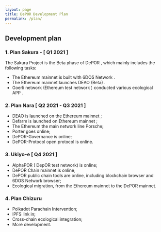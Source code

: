 ```yaml
---
layout: page
title: DePOR Development Plan
permalink: /plan/
---
```


## Development plan

### 1. Plan Sakura - [ Q1 2021 ]

The Sakura Project is the Beta phase of DePOR , which mainly includes the following tasks:
- The Ethereum mainnet is built with 6DOS Network .
- The Ethereum mainnet launches DEAO (Beta) .
- Goerli network (Ethereum test network ) conducted various ecological APP .

### 2. Plan Nara [ Q2 2021 - Q3 2021 ]
- DEAO is launched on the Ethereum mainnet ;
- Defarm is launched on Ethereum mainnet ;
- The Ethereum the main network line Porsche;
- Porter goes online;
- DePOR-Governance is online;
- DePOR-Protocol open protocol is online.

### 3. Ukiyo-e [ Q4 2021 ]
- AlphaPOR ( DepOR test network) is online;
- DePOR Chain mainnet is online;
- DePOR public chain tools are online, including blockchain browser and 6DOS Network browser;
- Ecological migration, from the Ethereum mainnet to the DePOR mainnet.


### 4. Plan Chizuru
- Polkadot Parachain Intervention;
- IPFS link in;
- Cross-chain ecological integration;
- More development.
